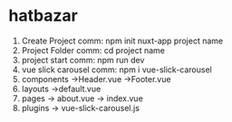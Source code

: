 # hatbazar

1. Create Project
comm: npm init nuxt-app project name
2. Project Folder 
comm: cd project name
3. project start
comm: npm run dev
4. vue slick carousel
comm: npm i vue-slick-carousel
5. components
->Header.vue
->Footer.vue
6. layouts
->default.vue
7. pages
-> about.vue
-> index.vue
8. plugins
-> vue-slick-carousel.js
